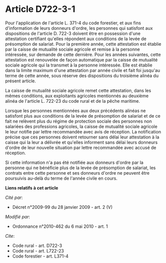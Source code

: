 # Article D722-3-1

Pour l'application de l'article L. 371-4 du code forestier, et aux fins d'information de leurs donneurs d'ordre, les
personnes qui satisfont aux dispositions de l'article D. 722-3 doivent être en possession d'une attestation certifiant
qu'elles répondent aux conditions de la levée de présomption de salariat. Pour la première année, cette attestation est
établie par la caisse de mutualité sociale agricole et remise à la personne intéressée, sur demande de cette dernière. Pour
les années suivantes, cette attestation est renouvelée de façon automatique par la caisse de mutualité sociale agricole qui
la transmet à la personne intéressée. Elle est établie dans la limite maximum d'une attestation par année civile et fait foi
jusqu'au terme de cette année, sous réserve des dispositions du troisième alinéa du présent article. 

La caisse de mutualité sociale agricole remet cette attestation, dans les mêmes conditions, aux exploitants agricoles
mentionnés au deuxième alinéa de l'article L. 722-23 du code rural et de la pêche maritime. 

Lorsque les personnes mentionnées aux deux précédents alinéas ne satisfont plus aux conditions de la levée de présomption de
salariat et de ce fait ne relèvent plus du régime de protection sociale des personnes non salariées des professions
agricoles, la caisse de mutualité sociale agricole le leur notifie par lettre recommandée avec avis de réception. La
notification précise que ces personnes doivent retourner sans délai leur attestation à la caisse qui la leur a délivrée et
qu'elles informent sans délai leurs donneurs d'ordre de leur nouvelle situation par lettre recommandée avec accusé de
réception. 

Si cette information n'a pas été notifiée aux donneurs d'ordre par la personne qui ne bénéficie plus de la levée de
présomption de salariat, les contrats entre cette personne et ses donneurs d'ordre ne peuvent être poursuivis au-delà du
terme de l'année civile en cours.

**Liens relatifs à cet article**

_Cité par_:

  - Décret n°2009-99 du 28 janvier 2009 - art. 2 (V)

_Modifié par_:

  - Ordonnance n°2010-462 du 6 mai 2010 - art. 1

_Cite_:

  - Code rural - art. D722-3
  - Code rural - art. L722-23
  - Code forestier - art. L371-4
